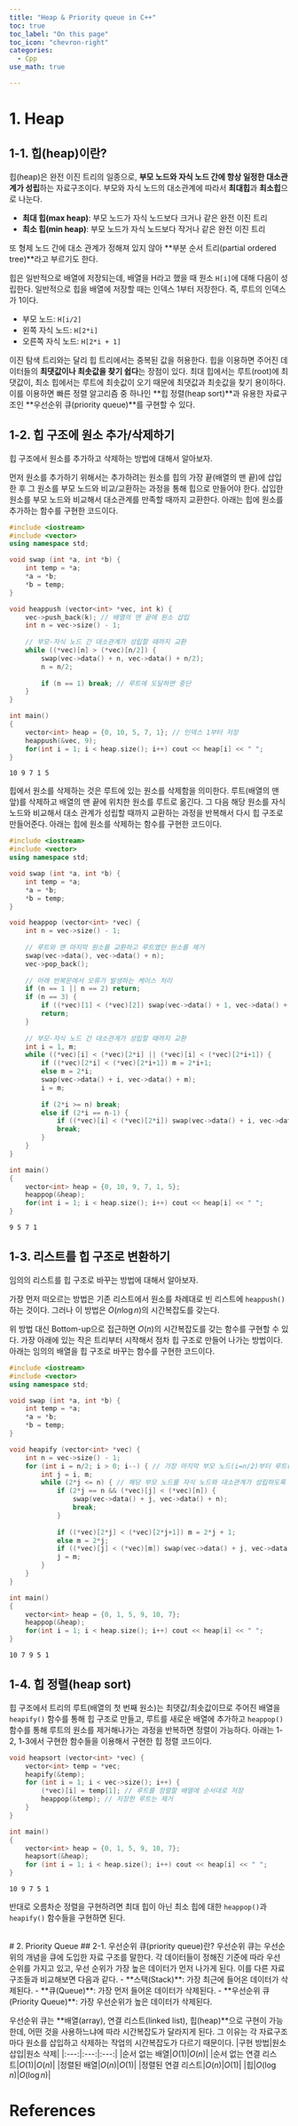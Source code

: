```yaml
---
title: "Heap & Priority queue in C++"
toc: true
toc_label: "On this page"
toc_icon: "chevron-right"
categories:
  - Cpp
use_math: true

---
```


# 1. Heap
## 1-1. 힙(heap)이란?
힙(heap)은 완전 이진 트리의 일종으로, **부모 노드와 자식 노드 간에 항상 일정한 대소관계가 성립**하는 자료구조이다. 부모와 자식 노드의 대소관계에 따라서 **최대힙**과 **최소힙**으로 나눈다.
- **최대 힙(max heap)**: 부모 노드가 자식 노드보다 크거나 같은 완전 이진 트리
- **최소 힙(min heap)**: 부모 노드가 자식 노드보다 작거나 같은 완전 이진 트리

또 형제 노드 간에 대소 관계가 정해져 있지 않아 **부분 순서 트리(partial ordered tree)**라고 부르기도 한다.

힙은 일반적으로 배열에 저장되는데, 배열을 H라고 했을 때 원소 `H[i]`에 대해 다음이 성립한다. 일반적으로 힙을 배열에 저장할 때는 인덱스 1부터 저장한다. 즉, 루트의 인덱스가 1이다.
- 부모 노드: `H[i/2]`
- 왼쪽 자식 노드: `H[2*i]`
- 오른쪽 자식 노드: `H[2*i + 1]`

이진 탐색 트리와는 달리 힙 트리에서는 중복된 값을 허용한다. 힙을 이용하면 주어진 데이터들의 **최댓값이나 최솟값을 찾기 쉽다**는 장점이 있다. 최대 힙에서는 루트(root)에 최댓값이, 최소 힙에서는 루트에 최솟값이 오기 때문에 최댓값과 최솟값을 찾기 용이하다. 이를 이용하면 빠른 정렬 알고리즘 중 하나인 **힙 정렬(heap sort)**과 유용한 자료구조인 **우선순위 큐(priority queue)**를 구현할 수 있다.

## 1-2. 힙 구조에 원소 추가/삭제하기
힙 구조에서 원소를 추가하고 삭제하는 방법에 대해서 알아보자.

먼저 원소를 추가하기 위해서는 추가하려는 원소를 힙의 가장 끝(배열의 맨 끝)에 삽입한 후 그 원소를 부모 노드와 비교/교환하는 과정을 통해 힙으로 만들어야 한다. 삽입한 원소를 부모 노드와 비교해서 대소관계를 만족할 때까지 교환한다. 아래는 힙에 원소를 추가하는 함수를 구현한 코드이다.
```cpp
#include <iostream>
#include <vector>
using namespace std;

void swap (int *a, int *b) {
    int temp = *a;
    *a = *b;
    *b = temp;
}

void heappush (vector<int> *vec, int k) {
    vec->push_back(k); // 배열의 맨 끝에 원소 삽입
    int n = vec->size() - 1;
    
    // 부모-자식 노드 간 대소관계가 성립할 때까지 교환
    while ((*vec)[n] > (*vec)[n/2]) {
        swap(vec->data() + n, vec->data() + n/2);
        n = n/2;
        
        if (n == 1) break; // 루트에 도달하면 중단
    }
}

int main()
{
    vector<int> heap = {0, 10, 5, 7, 1}; // 인덱스 1부터 저장
    heappush(&vec, 9);
    for(int i = 1; i < heap.size(); i++) cout << heap[i] << " ";
}
```
```
10 9 7 1 5
```

힙에서 원소를 삭제하는 것은 루트에 있는 원소를 삭제함을 의미한다. 루트(배열의 맨 앞)를 삭제하고 배열의 맨 끝에 위치한 원소를 루트로 옮긴다. 그 다음 해당 원소를 자식 노드와 비교해서 대소 관계가 성립할 때까지 교환하는 과정을 반복해서 다시 힙 구조로 만들어준다. 아래는 힙에 원소를 삭제하는 함수를 구현한 코드이다.
```cpp
#include <iostream>
#include <vector>
using namespace std;

void swap (int *a, int *b) {
    int temp = *a;
    *a = *b;
    *b = temp;
}

void heappop (vector<int> *vec) {
    int n = vec->size() - 1;
    
    // 루트와 맨 마지막 원소를 교환하고 루트였던 원소를 제거
    swap(vec->data(), vec->data() + n);
    vec->pop_back();
    
    // 아래 반복문에서 오류가 발생하는 케이스 처리
    if (n == 1 || n == 2) return;
    if (n == 3) {
        if ((*vec)[1] < (*vec)[2]) swap(vec->data() + 1, vec->data() + 2);
        return;
    }
    
    // 부모-자식 노드 간 대소관계가 성립할 때까지 교환
    int i = 1, m;
    while ((*vec)[i] < (*vec)[2*i] || (*vec)[i] < (*vec)[2*i+1]) {
        if ((*vec)[2*i] < (*vec)[2*i+1]) m = 2*i+1;
        else m = 2*i;
        swap(vec->data() + i, vec->data() + m);
        i = m;
        
        if (2*i >= n) break;
        else if (2*i == n-1) {
            if ((*vec)[i] < (*vec)[2*i]) swap(vec->data() + i, vec->data() + 2*i);
            break;
        }
    }
}

int main()
{
    vector<int> heap = {0, 10, 9, 7, 1, 5};
    heappop(&heap);
    for(int i = 1; i < heap.size(); i++) cout << heap[i] << " ";
}
```
```
9 5 7 1
```

## 1-3. 리스트를 힙 구조로 변환하기
임의의 리스트를 힙 구조로 바꾸는 방법에 대해서 알아보자.

가장 먼저 떠오르는 방법은 기존 리스트에서 원소를 차례대로 빈 리스트에 `heappush()`하는 것이다. 그러나 이 방법은 $O(n \log n)$의 시간복잡도를 갖는다.

위 방법 대신 Bottom-up으로 접근하면 $O(n)$의 시간복잡도를 갖는 함수를 구현할 수 있다. 가장 아래에 있는 작은 트리부터 시작해서 점차 힙 구조로 만들어 나가는 방법이다. 아래는 임의의 배열을 힙 구조로 바꾸는 함수를 구현한 코드이다.
```cpp
#include <iostream>
#include <vector>
using namespace std;

void swap (int *a, int *b) {
    int temp = *a;
    *a = *b;
    *b = temp;
}

void heapify (vector<int> *vec) {
    int n = vec->size() - 1;
    for (int i = n/2; i > 0; i--) { // 가장 마지막 부모 노드(i=n/2)부터 루트(i=1)까지
        int j = i, m;
        while (2*j <= n) { // 해당 부모 노드를 자식 노드와 대소관계가 성립하도록 비교/교환
            if (2*j == n && (*vec)[j] < (*vec)[n]) {
                swap(vec->data() + j, vec->data() + n);
                break;
            }
            
            if ((*vec)[2*j] < (*vec)[2*j+1]) m = 2*j + 1;
            else m = 2*j;
            if ((*vec)[j] < (*vec)[m]) swap(vec->data() + j, vec->data() + m);
            j = m;
        }
    }
}

int main()
{
    vector<int> heap = {0, 1, 5, 9, 10, 7};
    heappop(&heap);
    for(int i = 1; i < heap.size(); i++) cout << heap[i] << " ";
}
```
```
10 7 9 5 1
```

## 1-4. 힙 정렬(heap sort)
힙 구조에서 트리의 루트(배열의 첫 번째 원소)는 최댓값/최솟값이므로 주어진 배열을 `heapify()` 함수를 통해 힙 구조로 만들고, 루트를 새로운 배열에 추가하고 `heappop()` 함수를 통해 루트의 원소를 제거해나가는 과정을 반복하면 정렬이 가능하다. 아래는 1-2, 1-3에서 구현한 함수들을 이용해서 구현한 힙 정렬 코드이다.
```cpp
void heapsort (vector<int> *vec) {
    vector<int> temp = *vec;
    heapify(&temp);
    for (int i = 1; i < vec->size(); i++) {
        (*vec)[i] = temp[1]; // 루트를 정렬할 배열에 순서대로 저장
        heappop(&temp); // 저장한 루트는 제거
    }
}

int main()
{
    vector<int> heap = {0, 1, 5, 9, 10, 7};
    heapsort(&heap);
    for (int i = 1; i < heap.size(); i++) cout << heap[i] << " ";
}
```
```
10 9 7 5 1
```
반대로 오름차순 정렬을 구현하려면 최대 힙이 아닌 최소 힙에 대한 `heappop()`과 `heapify()` 함수들을 구현하면 된다.


<br/>
# 2. Priority Queue
## 2-1. 우선순위 큐(priority queue)란?
우선순위 큐는 우선순위의 개념을 큐에 도입한 자료 구조를 말한다. 각 데이터들이 정해진 기준에 따라 우선 순위를 가지고 있고, 우선 순위가 가장 높은 데이터가 먼저 나가게 된다. 이를 다른 자료구조들과 비교해보면 다음과 같다.
- **스택(Stack)**: 가장 최근에 들어온 데이터가 삭제된다.
- **큐(Queue)**: 가장 먼저 들어온 데이터가 삭제된다.
- **우선순위 큐(Priority Queue)**: 가장 우선순위가 높은 데이터가 삭제된다.

우선순위 큐는 **배열(array), 연결 리스트(linked list), 힙(heap)**으로 구현이 가능한데, 어떤 것을 사용하느냐에 따라 시간복잡도가 달라지게 된다. 그 이유는 각 자료구조마다 원소를 삽입하고 삭제하는 작업의 시간복잡도가 다르기 때문이다.
|구현 방법|원소 삽입|원소 삭제|
|:---:|:---:|:---:|
|순서 없는 배열|$O(1)$|$O(n)$|
|순서 없는 연결 리스트|$O(1)$|$O(n)$|
|정렬된 배열|$O(n)$|$O(1)$|
|정렬된 연결 리스트|$O(n)$|$O(1)$|
|힙|$O(\log n)$|$O(\log n)$|




# References
